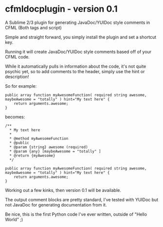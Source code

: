 # cfmldocplugin - version 0.1

A Sublime 2/3 plugin for generating JavaDoc/YUIDoc style comments in CFML (Both tags and script)

Simple and straight forward, you simply install the plugin and set a shortcut key.

Running it will create JavaDoc/YUIDoc style comments based off of your CFML code.

While it automatically pulls in information about the code, it's not quite psychic yet, so to add comments to the header,
simply use the hint or description!

So for example:
```
public array function myAwesomeFunction( required string awesome, maybeAwesome = "totally" ) hint="My text here" {
	return arguments.awesome;
}
```
becomes:
```
/**
  * My text here
  *
  * @method myAwesomeFunction
  * @public
  * @param {string} awesome (required) 
  * @param {any} [maybeAwesome = "totally" ]  
  * @return {myAwesome}
  */

public array function myAwesomeFunction( required string awesome, maybeAwesome = "totally" ) hint="My text here" {
	return arguments.awesome;
}
```
Working out a few kinks, then version 0.1 will be available.

The output comment blocks are pretty standard, I've tested with YUIDoc but not JavaDoc for generating documentation from it.

Be nice, this is the first Python code I've ever written, outside of "Hello World"  ;)
